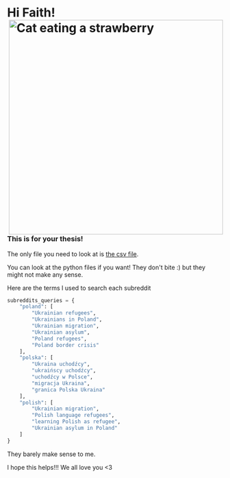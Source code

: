 # Hi Faith! <img src="assets/Cat Strawberry GIF.gif" alt="Cat eating a strawberry" align="right" width="500" height="auto">

### This is for your thesis!

The only file you need to look at is [the csv file](multi_subreddit_ukrainian_refugee_sentiment.csv).

You can look at the python files if you want! They don't bite :) but they might not make any sense.

Here are the terms I used to search each subreddit

```python
subreddits_queries = {
    "poland": [
        "Ukrainian refugees", 
        "Ukrainians in Poland", 
        "Ukrainian migration", 
        "Ukrainian asylum", 
        "Poland refugees", 
        "Poland border crisis"
    ],
    "polska": [
        "Ukraina uchodźcy", 
        "ukraińscy uchodźcy", 
        "uchodźcy w Polsce", 
        "migracja Ukraina", 
        "granica Polska Ukraina"
    ],
    "polish": [
        "Ukrainian migration", 
        "Polish language refugees", 
        "learning Polish as refugee", 
        "Ukrainian asylum in Poland"
    ]
}
```

They barely make sense to me.

I hope this helps!!! We all love you <3
